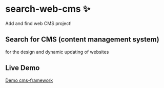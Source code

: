 # search-web-cms  ✨ 
Add and find web CMS project! 

## Search for CMS (content management system)
for the design and dynamic updating of websites

## Live Demo
[Demo cms-framework](https://airqz.github.io/search-web-cms/.)